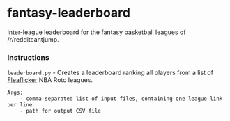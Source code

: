 # fantasy-leaderboard
Inter-league leaderboard for the fantasy basketball leagues of /r/redditcantjump.

### Instructions

`leaderboard.py` - Creates a leaderboard ranking all players from a list of [Fleaflicker](https://www.fleaflicker.com/nba) NBA Roto leagues.

    Args:
        - comma-separated list of input files, containing one league link per line
        - path for output CSV file
